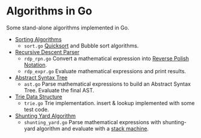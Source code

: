 # Algorithms in Go

Some stand-alone algorithms implemented in Go.

- [Sorting Algorithms](https://en.wikipedia.org/wiki/Sorting_algorithm)
  - `sort.go` [Quicksort](https://en.wikipedia.org/wiki/Quicksort) and Bubble sort algorithms.
- [Recursive Descent Parser](https://en.wikipedia.org/wiki/Recursive_descent_parser)
  - `rdp_rpn.go` Convert a mathematical expression into [Reverse Polish Notation](https://en.wikipedia.org/wiki/Reverse_Polish_notation).
  - `rdp_expr.go` Evaluate mathematical expressions and print results.
- [Abstract Syntax Tree](https://en.wikipedia.org/wiki/Abstract_syntax_tree)
  - `ast.go` Parse mathematical expressions to build an Abstract Syntax Tree. Evaluate the final AST.
- [Trie Data Structure](https://en.wikipedia.org/wiki/Trie)
  - `trie.go` Trie implementation. insert & lookup implemented with some test code.
- [Shunting Yard Algorithm](https://en.wikipedia.org/wiki/Shunting-yard_algorithm)
  - `shunting_yard.go` Parse mathematical expressions with shunting-yard algorithm and evaluate with a [stack machine](https://en.wikipedia.org/wiki/Stack_machine).
